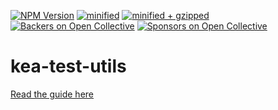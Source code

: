 [![NPM Version](https://img.shields.io/npm/v/kea-test-utils.svg)](https://www.npmjs.com/package/kea-test-utils)
[![minified](https://badgen.net/bundlephobia/min/kea-test-utils)](https://bundlephobia.com/result?p=kea-test-utils)
[![minified + gzipped](https://badgen.net/bundlephobia/minzip/kea-test-utils)](https://bundlephobia.com/result?p=kea-test-utils)
[![Backers on Open Collective](https://opencollective.com/kea/backers/badge.svg)](#backers)
[![Sponsors on Open Collective](https://opencollective.com/kea/sponsors/badge.svg)](#sponsors)

# kea-test-utils

[Read the guide here](https://keajs.org/docs/intro/testing)
